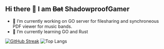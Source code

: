 ## Hi there 👋 I am ~~Bat~~  ShadowproofGamer

- 🔭 I’m currently working on GO server for filesharing and synchroneous PDF viewer for music bands.
- 🌱 I’m currently learning GO and Rust
   
<!--
**ShadowproofGamer/ShadowproofGamer** is a ✨ _special_ ✨ repository because its `README.md` (this file) appears on your GitHub profile.

Here are some ideas to get you started:


- 👯 I’m looking to collaborate on ...
- 🤔 I’m looking for help with ...
- 💬 Ask me about ...
- 📫 How to reach me: ...
- 😄 Pronouns: ...
- ⚡ Fun fact: ...
-->

[![GitHub Streak](https://github-readme-streak-stats.herokuapp.com?user=ShadowproofGamer&theme=gruvbox&hide_border=true&mode=weekly)](https://git.io/streak-stats)
![Top Langs](https://github-readme-stats-three-mu-84.vercel.app/api/top-langs/?username=ShadowproofGamer&theme=gruvbox&hide_border=true&layout=compact&size_weight=0.5&count_private=true&count_weight=0.5&langs_count=16&hide=jupyter%20notebook)

